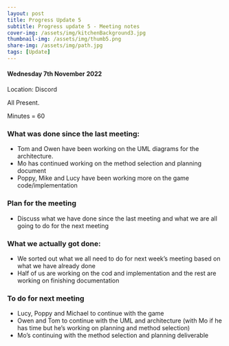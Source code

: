 ```yaml
---
layout: post
title: Progress Update 5
subtitle: Progress update 5 - Meeting notes
cover-img: /assets/img/kitchenBackground3.jpg
thumbnail-img: /assets/img/thumb5.png
share-img: /assets/img/path.jpg
tags: [Update]
---
```

<h4>Wednesday 7th November 2022</h4> 
<p>Location: Discord<br>
<p>All Present.<br>
<p>Minutes = 60<br>
<h3>What was done since the last meeting:</h3>
<ul>
  <li>Tom and Owen have been working on the UML diagrams for the architecture.</li>
  <li>Mo has continued working on the method selection and planning document</li>
  <li>Poppy, Mike and Lucy have been working more on the game code/implementation</li>
</ul>
<h3>Plan for the meeting</h3>
<ul>
   <li>Discuss what we have done since the last meeting and what we are all going to do for the next meeting</li>
</ul>
<h3>What we actually got done:</h3>
<ul>
   <li>We sorted out what we all need to do for next week’s meeting based on what we have already done</li>
   <li> Half of us are working on the cod and implementation and the rest are working on finishing documentation</li>
</ul>
<h3>To do for next meeting</h3>
<ul>
  <li>Lucy, Poppy and Michael to continue with the game</li>
  <li>Owen and Tom to continue with the UML and architecture (with Mo if he has time but he’s working on planning and method selection)</li>
  <li>Mo’s continuing with the method selection and planning deliverable</li>

